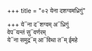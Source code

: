 +++
title = "०२ येना दशग्वमध्रिगुं"

+++
ये᳓ना द᳓शग्वम् अ᳓ध्रिगुं  
वेप᳓यन्तं सु᳓वर्णरम्  
ये᳓ना समुद्र᳓म् आ᳓विथा त᳓म् ईमहे